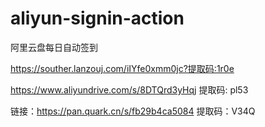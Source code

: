 # aliyun-signin-action
阿里云盘每日自动签到

https://souther.lanzouj.com/iIYfe0xmm0jc?提取码:1r0e

https://www.aliyundrive.com/s/8DTQrd3yHqj 提取码: pl53

链接：https://pan.quark.cn/s/fb29b4ca5084 提取码：V34Q
